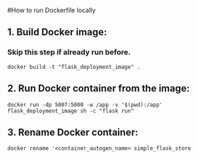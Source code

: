 #How to run Dockerfile locally 

## 1. Build Docker image:
### Skip this step if already run before.
```
docker build -t "flask_deployment_image" .
```

## 2. Run Docker container from the image:
```
docker run -dp 5007:5000 -w /app -v '$(pwd):/app' flask_deployment_image sh -c "flask run"
```

## 3. Rename Docker container:
```
docker rename '<container_autogen_name> simple_flask_store
```
